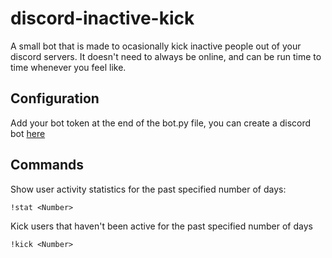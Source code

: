 discord-inactive-kick
============
A small bot that is made to ocasionally kick inactive people out of your discord servers.
It doesn't need to always be online, and can be run time to time whenever you feel like.

## Configuration
Add your bot token at the end of the bot.py file, you can create a discord bot [here](https://discord.com/developers/applications)

## Commands
Show user activity statistics for the past specified number of days:
  ```
  !stat <Number>
  ```
  
Kick users that haven't been active for the past specified number of days
  ```
  !kick <Number>
  ```